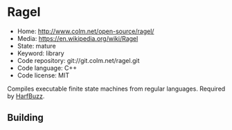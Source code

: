 # Ragel

- Home: http://www.colm.net/open-source/ragel/
- Media: https://en.wikipedia.org/wiki/Ragel
- State: mature
- Keyword: library
- Code repository: git://git.colm.net/ragel.git
- Code language: C++
- Code license: MIT

Compiles executable finite state machines from regular languages.
Required by [HarfBuzz](harfbuzz.md).

## Building
